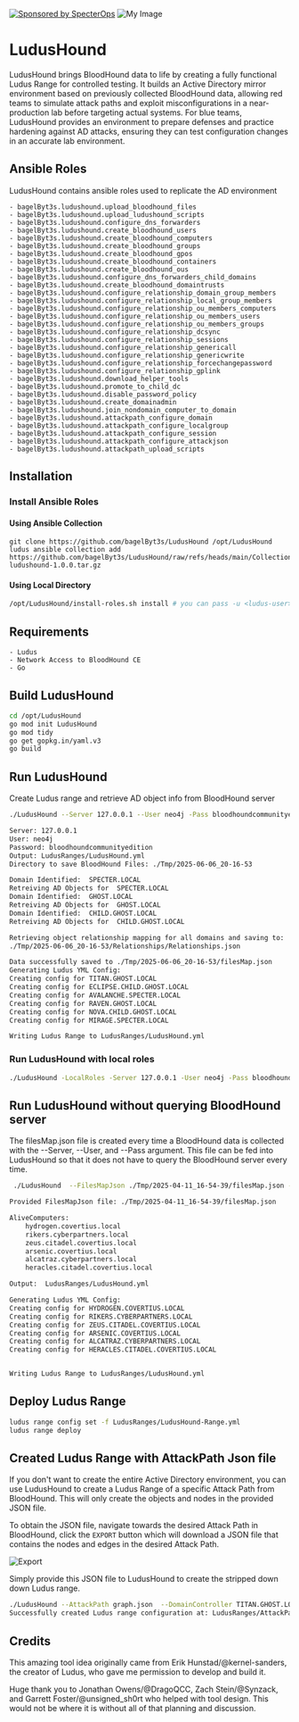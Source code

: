[![Sponsored by SpecterOps](https://img.shields.io/endpoint?url=https%3A%2F%2Fraw.githubusercontent.com%2Fspecterops%2F.github%2Fmain%2Fconfig%2Fshield.json)](https://github.com/bagelByt3s/LudusHound)
![My Image](Images/LudusHound.jpg)

# LudusHound

LudusHound brings BloodHound data to life by creating a fully functional Ludus Range for controlled testing. It builds an Active Directory mirror environment based on previously collected BloodHound data, allowing red teams to simulate attack paths and exploit misconfigurations in a near-production lab before targeting actual systems. For blue teams, LudusHound provides an environment to prepare defenses and practice hardening against AD attacks, ensuring they can test configuration changes in an accurate lab environment.

## Ansible Roles
LudusHound contains ansible roles used to replicate the AD environment 

```
- bagelByt3s.ludushound.upload_bloodhound_files
- bagelByt3s.ludushound.upload_ludushound_scripts
- bagelByt3s.ludushound.configure_dns_forwarders
- bagelByt3s.ludushound.create_bloodhound_users
- bagelByt3s.ludushound.create_bloodhound_computers
- bagelByt3s.ludushound.create_bloodhound_groups
- bagelByt3s.ludushound.create_bloodhound_gpos
- bagelByt3s.ludushound.create_bloodhound_containers
- bagelByt3s.ludushound.create_bloodhound_ous
- bagelByt3s.ludushound.configure_dns_forwarders_child_domains
- bagelByt3s.ludushound.create_bloodhound_domaintrusts
- bagelByt3s.ludushound.configure_relationship_domain_group_members
- bagelByt3s.ludushound.configure_relationship_local_group_members
- bagelByt3s.ludushound.configure_relationship_ou_members_computers
- bagelByt3s.ludushound.configure_relationship_ou_members_users
- bagelByt3s.ludushound.configure_relationship_ou_members_groups
- bagelByt3s.ludushound.configure_relationship_dcsync
- bagelByt3s.ludushound.configure_relationship_sessions
- bagelByt3s.ludushound.configure_relationship_genericall
- bagelByt3s.ludushound.configure_relationship_genericwrite
- bagelByt3s.ludushound.configure_relationship_forcechangepassword
- bagelByt3s.ludushound.configure_relationship_gplink
- bagelByt3s.ludushound.download_helper_tools
- bagelByt3s.ludushound.promote_to_child_dc
- bagelByt3s.ludushound.disable_password_policy
- bagelByt3s.ludushound.create_domainadmin
- bagelByt3s.ludushound.join_nondomain_computer_to_domain
- bagelByt3s.ludushound.attackpath_configure_domain
- bagelByt3s.ludushound.attackpath_configure_localgroup
- bagelByt3s.ludushound.attackpath_configure_session
- bagelByt3s.ludushound.attackpath_configure_attackjson
- bagelByt3s.ludushound.attackpath_upload_scripts
```

## Installation

### Install Ansible Roles

#### Using Ansible Collection
```
git clone https://github.com/bagelByt3s/LudusHound /opt/LudusHound
ludus ansible collection add https://github.com/bagelByt3s/LudusHound/raw/refs/heads/main/Collections/bagelByt3s-ludushound-1.0.0.tar.gz
```

#### Using Local Directory
```sh
/opt/LudusHound/install-roles.sh install # you can pass -u <ludus-user> if you are targeting a different user 
```

## Requirements
```
- Ludus
- Network Access to BloodHound CE
- Go
```

## Build LudusHound 

```sh
cd /opt/LudusHound
go mod init LudusHound
go mod tidy 
go get gopkg.in/yaml.v3
go build
```

## Run LudusHound 
Create Ludus range and retrieve AD object info from BloodHound server

```sh
./LudusHound --Server 127.0.0.1 --User neo4j -Pass bloodhoundcommunityedition --Output LudusRanges/LudusHound.yml --AliveComputers TITAN.GHOST.LOCAL,Eclipse.Child.Ghost.Local,Avalanche.Specter.Local,RAVEN.GHOST.LOCAL,Nova.Child.Ghost.Local,Mirage.Specter.Local

Server: 127.0.0.1
User: neo4j
Password: bloodhoundcommunityedition
Output: LudusRanges/LudusHound.yml
Directory to save BloodHound Files: ./Tmp/2025-06-06_20-16-53

Domain Identified:  SPECTER.LOCAL
Retreiving AD Objects for  SPECTER.LOCAL
Domain Identified:  GHOST.LOCAL
Retreiving AD Objects for  GHOST.LOCAL
Domain Identified:  CHILD.GHOST.LOCAL
Retreiving AD Objects for  CHILD.GHOST.LOCAL

Retrieving object relationship mapping for all domains and saving to:
./Tmp/2025-06-06_20-16-53/Relationships/Relationships.json

Data successfully saved to ./Tmp/2025-06-06_20-16-53/filesMap.json
Generating Ludus YML Config:
Creating config for TITAN.GHOST.LOCAL
Creating config for ECLIPSE.CHILD.GHOST.LOCAL
Creating config for AVALANCHE.SPECTER.LOCAL
Creating config for RAVEN.GHOST.LOCAL
Creating config for NOVA.CHILD.GHOST.LOCAL
Creating config for MIRAGE.SPECTER.LOCAL

Writing Ludus Range to LudusRanges/LudusHound.yml

```
### Run LudusHound with local roles
```sh
./LudusHound -LocalRoles -Server 127.0.0.1 -User neo4j -Pass bloodhoundcommunityedition -Output LudusRanges/LudusHound.yml -AliveComputers TITAN.GHOST.LOCAL,Eclipse.Child.Ghost.Local,Avalanche.Specter.Local,RAVEN.GHOST.LOCAL,Nova.Child.Ghost.Local,Mirage.Specter.Local
```
## Run LudusHound without querying BloodHound server
 The filesMap.json file is created every time a BloodHound data is collected with the --Server, --User, and --Pass argument. This file can be fed into LudusHound so that it does not have to query the BloodHound server every time.

```sh
 ./LudusHound  --FilesMapJson ./Tmp/2025-04-11_16-54-39/filesMap.json --Output LudusRanges/LudusHound.yml --AliveComputers hydrogen.covertius.local,rikers.cyberpartners.local,zeus.citadel.covertius.local,arsenic.covertius.local,alcatraz.cyberpartners.local,heracles.citadel.covertius.local

Provided FilesMapJson file: ./Tmp/2025-04-11_16-54-39/filesMap.json

AliveComputers:
    hydrogen.covertius.local
    rikers.cyberpartners.local
    zeus.citadel.covertius.local
    arsenic.covertius.local
    alcatraz.cyberpartners.local
    heracles.citadel.covertius.local

Output:  LudusRanges/LudusHound.yml

Generating Ludus YML Config:
Creating config for HYDROGEN.COVERTIUS.LOCAL
Creating config for RIKERS.CYBERPARTNERS.LOCAL
Creating config for ZEUS.CITADEL.COVERTIUS.LOCAL
Creating config for ARSENIC.COVERTIUS.LOCAL
Creating config for ALCATRAZ.CYBERPARTNERS.LOCAL
Creating config for HERACLES.CITADEL.COVERTIUS.LOCAL


Writing Ludus Range to LudusRanges/LudusHound.yml


```

## Deploy Ludus Range
```sh
ludus range config set -f LudusRanges/LudusHound-Range.yml
ludus range deploy
```

## Created Ludus Range with AttackPath Json file 

If you don't want to create the entire Active Directory environment, you can use LudusHound to create a Ludus Range of a specific Attack Path from BloodHound. This will only create the objects and nodes in the provided JSON file. 

To obtain the JSON file, navigate towards the desired Attack Path in BloodHound, click the `EXPORT` button which will download a JSON file that contains the nodes and edges in the desired Attack Path.

![Export](Images/Export.jpg)

Simply provide this JSON file to LudusHound to create the stripped down down Ludus range. 

```sh
./LudusHound --AttackPath graph.json  --DomainController TITAN.GHOST.LOCAL --Output LudusRanges/AttackPath.yml
Successfully created Ludus range configuration at: LudusRanges/AttackPath.yml

```


## Credits 

This amazing tool idea originally came from Erik Hunstad/@kernel-sanders, the creator of Ludus, who gave me permission to develop and build it.

Huge thank you to Jonathan Owens/@DragoQCC, Zach Stein/@Synzack, and Garrett Foster/@unsigned_sh0rt who helped with tool design. This would not be where it is without all of that planning and discussion.





